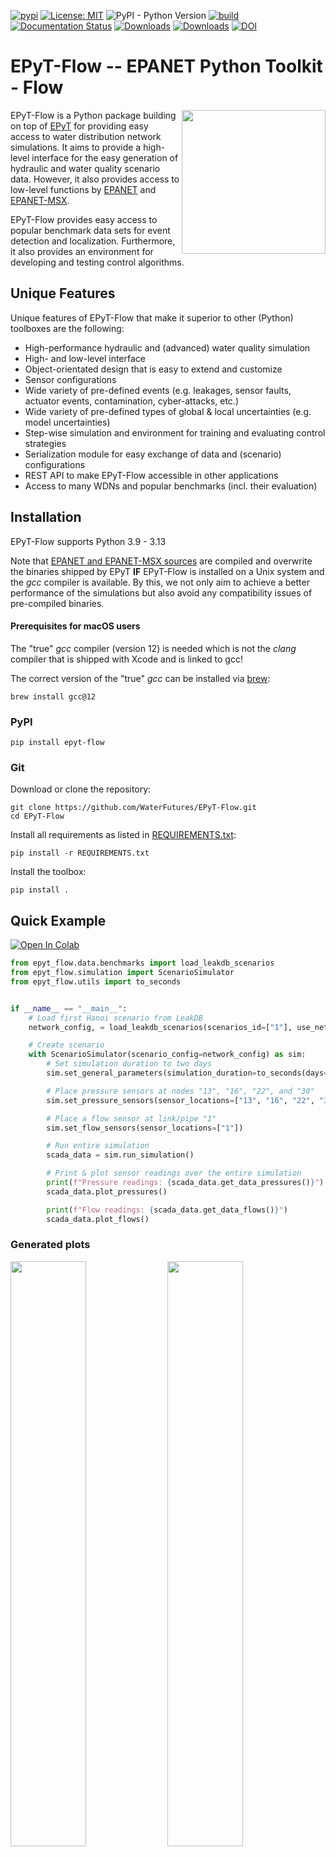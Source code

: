 [![pypi](https://img.shields.io/pypi/v/epyt-flow.svg)](https://pypi.org/project/epyt-flow/)
[![License: MIT](https://img.shields.io/badge/License-MIT-yellow.svg)](https://opensource.org/licenses/MIT)
![PyPI - Python Version](https://img.shields.io/pypi/pyversions/epyt-flow)
[![build](https://github.com/WaterFutures/EPyT-Flow/actions/workflows/build_tests.yml/badge.svg)](https://github.com/WaterFutures/EPyT-Flow/actions/workflows/build_tests.yml)
[![Documentation Status](https://readthedocs.org/projects/epyt-flow/badge/?version=stable)](https://epyt-flow.readthedocs.io/en/stable/?badge=stable)
[![Downloads](https://static.pepy.tech/badge/epyt-flow)](https://pepy.tech/project/epyt-flow)
[![Downloads](https://static.pepy.tech/badge/epyt-flow/month)](https://pepy.tech/project/epyt-flow)
[![DOI](https://joss.theoj.org/papers/10.21105/joss.07104/status.svg)](https://doi.org/10.21105/joss.07104)

# EPyT-Flow -- EPANET Python Toolkit - Flow

<img src="https://github.com/WaterFutures/EPyT-Flow/blob/main/docs/_static/net1_plot.png?raw=true" align="right" height="230px"/>

EPyT-Flow is a Python package building on top of [EPyT](https://github.com/OpenWaterAnalytics/EPyT) 
for providing easy access to water distribution network simulations.
It aims to provide a high-level interface for the easy generation of hydraulic and water quality scenario data.
However, it also provides access to low-level functions by [EPANET](https://github.com/USEPA/EPANET2.2) 
and [EPANET-MSX](https://github.com/USEPA/EPANETMSX/).

EPyT-Flow provides easy access to popular benchmark data sets for event detection and localization.
Furthermore, it also provides an environment for developing and testing control algorithms.


## Unique Features

Unique features of EPyT-Flow that make it superior to other (Python) toolboxes are the following:

- High-performance hydraulic and (advanced) water quality simulation
- High- and low-level interface
- Object-orientated design that is easy to extend and customize
- Sensor configurations
- Wide variety of pre-defined events (e.g. leakages, sensor faults, actuator events, contamination, cyber-attacks, etc.)
- Wide variety of pre-defined types of global & local uncertainties (e.g. model uncertainties)
- Step-wise simulation and environment for training and evaluating control strategies
- Serialization module for easy exchange of data and (scenario) configurations
- REST API to make EPyT-Flow accessible in other applications
- Access to many WDNs and popular benchmarks (incl. their evaluation)


## Installation

EPyT-Flow supports Python 3.9 - 3.13

Note that [EPANET and EPANET-MSX sources](epyt_flow/EPANET/) are compiled and overwrite the binaries
shipped by EPyT **IF** EPyT-Flow is installed on a Unix system and the *gcc* compiler is available.
By this, we not only aim to achieve a better performance of the simulations but also avoid any
compatibility issues of pre-compiled binaries.

#### Prerequisites for macOS users
The "true" *gcc* compiler (version 12) is needed which is not the
*clang* compiler that is shipped with Xcode and is linked to gcc!

The correct version of the "true" *gcc* can be installed via [brew](https://brew.sh/):
```
brew install gcc@12
```

### PyPI

```
pip install epyt-flow
```

### Git
Download or clone the repository:
```
git clone https://github.com/WaterFutures/EPyT-Flow.git
cd EPyT-Flow
```

Install all requirements as listed in [REQUIREMENTS.txt](REQUIREMENTS.txt):
```
pip install -r REQUIREMENTS.txt
```

Install the toolbox:
```
pip install .
```

## Quick Example

<a target="_blank" href="https://colab.research.google.com/github/WaterFutures/EPyT-Flow/blob/main/docs/examples/basic_usage.ipynb">
<img src="https://colab.research.google.com/assets/colab-badge.svg" alt="Open In Colab"/>
</a>

```python
from epyt_flow.data.benchmarks import load_leakdb_scenarios
from epyt_flow.simulation import ScenarioSimulator
from epyt_flow.utils import to_seconds


if __name__ == "__main__":
    # Load first Hanoi scenario from LeakDB
    network_config, = load_leakdb_scenarios(scenarios_id=["1"], use_net1=False)

    # Create scenario
    with ScenarioSimulator(scenario_config=network_config) as sim:
        # Set simulation duration to two days
        sim.set_general_parameters(simulation_duration=to_seconds(days=2))

        # Place pressure sensors at nodes "13", "16", "22", and "30"
        sim.set_pressure_sensors(sensor_locations=["13", "16", "22", "30"])

        # Place a flow sensor at link/pipe "1"
        sim.set_flow_sensors(sensor_locations=["1"])

        # Run entire simulation
        scada_data = sim.run_simulation()

        # Print & plot sensor readings over the entire simulation
        print(f"Pressure readings: {scada_data.get_data_pressures()}")
        scada_data.plot_pressures()

        print(f"Flow readings: {scada_data.get_data_flows()}")
        scada_data.plot_flows()
```
### Generated plots

<div>
    <img src="https://github.com/WaterFutures/EPyT-Flow/blob/dev/docs/_static/examples_basic_usage_pressure.png?raw=true" width="49%"/>
    <img src="https://github.com/WaterFutures/EPyT-Flow/blob/dev/docs/_static/examples_basic_usage_flow.png?raw=true" width="49%"/>
</div>

## Documentation

Documentation is available on readthedocs: [https://epyt-flow.readthedocs.io/en/latest/](https://epyt-flow.readthedocs.io/en/stable)

## How to Get Started?

EPyT-Flow is accompanied by an extensive documentation
[https://epyt-flow.readthedocs.io/en/latest/](https://epyt-flow.readthedocs.io/en/stable)
(including many [examples](https://epyt-flow.readthedocs.io/en/stable/#examples)).

If you are new to water distribution networks, we recommend first to read the chapter on
[Modeling of Water Distribution Networks](https://epyt-flow.readthedocs.io/en/stable/tut.intro.html).
You might also want to check out some lecture notes on
[Smart Water Systems](https://github.com/KIOS-Research/ece808-smart-water-systems).

If you are already familiar with WDNs (and software such as EPANET), we recommend checking out
our [WDSA CCWI 2024 tutorial](https://github.com/WaterFutures/EPyT-and-EPyT-Flow-Tutorial) which
not only teaches you how to use EPyT and EPyT-Flow but also contains some examples of applying
Machine Learning in WDNs.
Besides that, you can read in-depth about the different functionalities of EPyT-Flow in the
[In-depth Tutorial](https://epyt-flow.readthedocs.io/en/stable/tutorial.html) of the documentation --
we recommend reading the chapters in the order in which they are presented;
you might decide to skip some of the last chapters if their content is not relevant to you.

## More Networks and Benchmarks

More Water Distribution Networks (WDNs) and benchmarks are available on the
[WaterBenchmarkHub](https://waterfutures.github.io/WaterBenchmarkHub) platform.

## More on Control

We recommend checking out [EPyT-Control](https://github.com/WaterFutures/EPyT-Control)
if you are intersted in (data-driven) control for Water Distribution Networks.

## License

MIT license -- see [LICENSE](LICENSE)

## How to Cite?

If you use this software, please cite it as follows:

```bibtex
@article{Artelt2024,
    doi = {10.21105/joss.07104},
    url = {https://doi.org/10.21105/joss.07104},
    year = {2024},
    publisher = {The Open Journal},
    volume = {9},
    number = {103},
    pages = {7104},
    author = {André Artelt and Marios S. Kyriakou and Stelios G. Vrachimis and Demetrios G. Eliades and Barbara Hammer and Marios M. Polycarpou},
    title = {EPyT-Flow: A Toolkit for Generating Water Distribution Network Data},
    journal = {Journal of Open Source Software}
}
```

## How to get Support?

If you come across any bug or need assistance please feel free to open a new
[issue](https://github.com/WaterFutures/EPyT-Flow/issues/)
if non of the existing issues answers your questions.

## How to Contribute?

Contributions (e.g. creating issues, pull-requests, etc.) are welcome --
please make sure to read the [code of conduct](CODE_OF_CONDUCT.md) and
follow the [developers' guidelines](DEVELOPERS.md).

